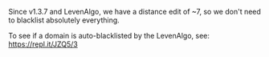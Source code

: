 Since v1.3.7 and LevenAlgo, we have a distance edit of ~7, so we don't need to blacklist absolutely everything.

To see if a domain is auto-blacklisted by the LevenAlgo, see: https://repl.it/JZQ5/3
